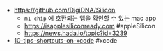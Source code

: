- https://github.com/DigiDNA/Silicon
	- `m1 chip` 에 호환되는 앱을 확인할 수 있는 mac app
	- https://isapplesiliconready.com #appleSilicon
	- https://news.hada.io/topic?id=3239
- [10-tips-shortcuts-on-xcode](https://medium.com/better-programming/10-tips-shortcuts-you-should-be-using-right-now-on-xcode-2e9e1b01511e) #xcode 

